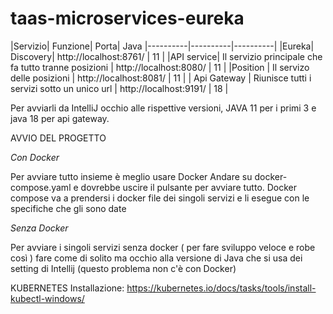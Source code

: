 # taas-microservices-eureka

|Servizio| Funzione| Porta| Java
|----------|----------|----------|
|Eureka| Discovery|  http://localhost:8761/ | 11 |
|API service| Il servizio principale che fa tutto tranne posizioni | http://localhost:8080/ | 11 |
|Position | Il servizo delle posizioni | http://localhost:8081/ | 11 |
| Api Gateway | Riunisce tutti i servizi sotto un unico url | http://localhost:9191/ | 18 |

Per avviarli da IntelliJ occhio alle rispettive versioni, JAVA 11 per i primi 3 e java 18 per api gateway.

AVVIO DEL PROGETTO

*Con Docker*

Per avviare tutto insieme è meglio usare Docker
Andare su docker-compose.yaml e dovrebbe uscire il pulsante per avviare tutto. Docker compose va a prendersi i docker file dei singoli servizi e li esegue  con le specifiche che gli sono date
 
*Senza Docker*

 Per avviare i singoli servizi senza docker  ( per fare sviluppo veloce e robe così ) fare come di solito ma occhio alla versione di Java che si usa dei setting di Intellij (questo problema  non c'è con Docker)



KUBERNETES
Installazione: https://kubernetes.io/docs/tasks/tools/install-kubectl-windows/

